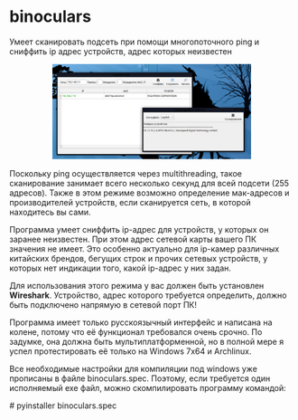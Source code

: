 # binoculars 
<p>Умеет сканировать подсеть при помощи многопоточного ping и сниффить ip адрес устройств, адрес которых неизвестен</p>
<p align="center"><img  src="https://github.com/botuhok/binoculars/raw/main/screenshot.png" width="70%"></p>
<p>Поскольку ping осуществляется через multithreading, такое сканирование занимает всего несколько секунд для всей подсети (255 адресов). Также в этом режиме возможно определение мак-адресов и производителей устройств, если сканируется сеть, в которой находитесь вы сами.</p>
<p>Программа умеет сниффить ip-адрес для устройств, у которых он заранее неизвестен. При этом адрес сетевой карты вашего ПК значения не имеет. Это особенно актуально для ip-камер различных китайских брендов, бегущих строк и прочих сетевых устройств, у которых нет индикации того, какой ip-адрес у них задан.</p>
<p>Для использования этого режима у вас должен быть установлен <b>Wireshark</b>. Устройство, адрес которого требуется определить, должно быть подключено напрямую в сетевой порт ПК!</p>
<p>Программа имеет только русскоязычный интерфейс и написана на колене, потому что её функционал требовался очень срочно. По задумке, она должна быть мультиплатформенной, но в полной мере я успел протестировать её только на Windows 7x64 и Archlinux.</p>
<p>Все необходимые настройки для компиляции под windows уже прописаны в файле binoculars.spec. Поэтому, если требуется один исполняемый exe файл, можно скомпилировать программу командой:</p>
# pyinstaller binoculars.spec

